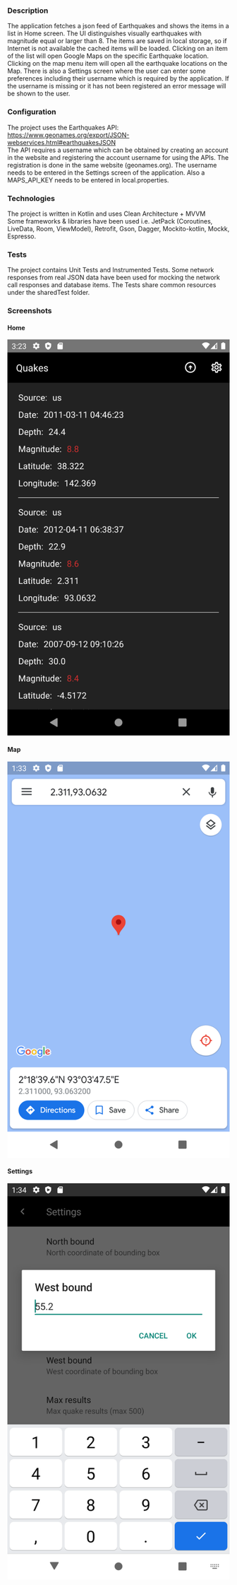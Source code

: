 ### Description

The application fetches a json feed of Earthquakes and shows the items in a list in Home screen.
The UI distinguishes visually earthquakes with magnitude equal or larger than 8. 
The items are saved in local storage, so if Internet is not available the cached items will be loaded. 
Clicking on an item of the list will open Google Maps on the specific Earthquake location.
Clicking on the map menu item will open all the earthquake locations on the Map.
There is also a Settings screen where the user can enter some preferences including their username 
which is required by the application. If the username is missing or it has not been registered
an error message will be shown to the user.

### Configuration

The project uses the Earthquakes API: https://www.geonames.org/export/JSON-webservices.html#earthquakesJSON  
The API requires a username which can be obtained by creating an account in the website and registering the 
account username for using the APIs. The registration is done in the same website (geonames.org). 
The username needs to be entered in the Settings screen of the application.
Also a MAPS_API_KEY needs to be entered in local.properties.

### Technologies

The project is written in Kotlin and uses Clean Architecture + MVVM \
Some frameworks & libraries have been used i.e. JetPack (Coroutines, LiveData, Room, ViewModel), Retrofit, Gson, 
Dagger, Mockito-kotlin, Mockk, Espresso.

### Tests

The project contains Unit Tests and Instrumented Tests. Some network responses from real JSON data have been 
used for mocking the network call responses and database items. The Tests share common resources under the 
sharedTest folder.

### Screenshots

#### Home
![Alt text](screenshots/home-1.png?raw=true "app screenshot")

#### Map
![Alt text](screenshots/map-1.png?raw=true "app screenshot")

#### Settings
![Alt text](screenshots/settings-1.png?raw=true "app screenshot")
